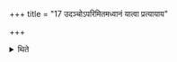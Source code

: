 +++
title = "17 उदञ्चोऽपरिमितमध्वानं यात्वा प्रत्यायाय"

+++

<details><summary>थिते</summary>

उदञ्चोऽपरिमितमध्वानं यात्वा प्रत्यायाय विमुञ्चन्ति १७
</details>
